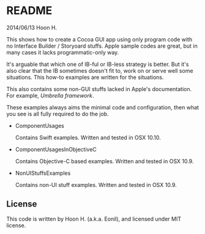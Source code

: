 README
======
2014/06/13
Hoon H.

This shows how to create a Cocoa GUI app using only program code with no Interface Builder / Storyoard
stuffs. Apple sample codes are great, but in many cases it lacks programmatic-only way.

It's arguable that which one of IB-ful or IB-less strategy is better. But it's also clear that the IB
sometimes doesn't fit to, work on or serve well some situations. This how-to examples are written for 
the situations.



This also contains some non-GUI stuffs lacked in Apple's documentation. 
For example, *Umbrella framework*.



These examples always aims the minimal code and configuration, then what you see is all fully required
to do the job.




-	ComponentUsages 

	Contains Swift examples. Written and tested in OSX 10.10.


-	ComponentUsagesInObjectiveC

	Contains Objective-C based examples. Written and tested in OSX 10.9.


-	NonUIStuffsExamples
	
	Contains non-UI stuff examples. Written and tested in OSX 10.9.











License
-------
This code is written by Hoon H. (a.k.a. Eonil), and licensed under MIT license.

